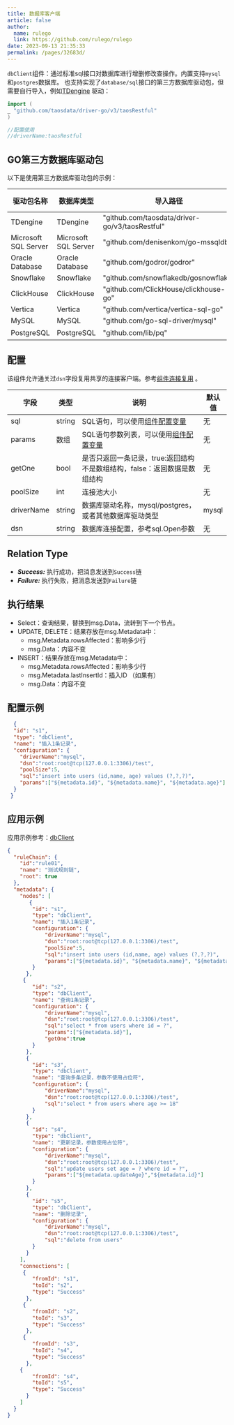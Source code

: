```yaml
---
title: 数据库客户端
article: false
author: 
  name: rulego
  link: https://github.com/rulego/rulego
date: 2023-09-13 21:35:33
permalink: /pages/32683d/
---
```


`dbClient`组件：通过标准sql接口对数据库进行增删修改查操作。内置支持`mysql`和`postgres`数据库。
也支持实现了`database/sql`接口的第三方数据库驱动包，但需要自行导入，例如[TDengine](https://docs.taosdata.com/develop/connect/) 驱动：

```go
import (
_ "github.com/taosdata/driver-go/v3/taosRestful"
)

//配置使用
//driverName:taosRestful
```

## GO第三方数据库驱动包

以下是使用第三方数据库驱动包的示例：

| 驱动包名称                | 数据库类型                | 导入路径                                           | driverName配置 | dsn配置                                                                                                          |
|----------------------|----------------------|------------------------------------------------|--------------|----------------------------------------------------------------------------------------------------------------|
| TDengine             | TDengine             | "github.com/taosdata/driver-go/v3/taosRestful" | taosRestful  | root:root@tcp(127.0.0.1:6030)/test                                                                             |
| Microsoft SQL Server | Microsoft SQL Server | "github.com/denisenkom/go-mssqldb"             | mssql        | server=127.0.0.1;user id=root;password=root;database=test                                                      |
| Oracle Database      | Oracle Database      | "github.com/godror/godror"                     | oracle       | username/password@//127.0.0.1:1521/test                                                                        |
| Snowflake            | Snowflake            | "github.com/snowflakedb/gosnowflake"           | snowflake    | ACCOUNT=account_name;USER=user_name;PASSWORD=password;DATABASE=database_name;WAREHOUSE=warehouse_name          |
| ClickHouse           | ClickHouse           | "github.com/ClickHouse/clickhouse-go"          | clickhouse   | tcp://127.0.0.1:9000?username=root&password=root&database=test                                                 |
| Vertica              | Vertica              | "github.com/vertica/vertica-sql-go"            | vertica      | vertica://127.0.0.1:5433/test?username=root&password=root                                                      |
| MySQL                | MySQL                | "github.com/go-sql-driver/mysql"               | mysql        | root:root@tcp(127.0.0.1:3306)/test                                                                             |
| PostgreSQL           | PostgreSQL           | "github.com/lib/pq"                            | postgres     | user:password@tcp(127.0.0.1:5432)/test 或者 user= password= host=127.0.0.1 port=5432 dbname=test sslmode=disable |

## 配置
该组件允许通关过`dsn`字段复用共享的连接客户端。参考[组件连接复用](/pages/baa05d/) 。

| 字段         | 类型     | 说明                                        | 默认值   |
|------------|--------|-------------------------------------------|-------|
| sql        | string | SQL语句，可以使用[组件配置变量](/pages/baa05c/)        | 无     |
| params     | 数组     | SQL语句参数列表，可以使用[组件配置变量](/pages/baa05c/)    | 无     |
| getOne     | bool   | 是否只返回一条记录，true:返回结构不是数组结构，false：返回数据是数组结构 | 无     |
| poolSize   | int    | 连接池大小                                     | 无     |
| driverName | string | 数据库驱动名称，mysql/postgres，或者其他数据库驱动类型        | mysql |
| dsn        | string | 数据库连接配置，参考sql.Open参数                      | 无     |

## Relation Type

- ***Success:*** 执行成功，把消息发送到`Success`链
- ***Failure:*** 执行失败，把消息发送到`Failure`链

## 执行结果

- Select：查询结果，替换到msg.Data，流转到下一个节点。
- UPDATE, DELETE：结果存放在msg.Metadata中：
  - msg.Metadata.rowsAffected：影响多少行
  - msg.Data：内容不变
- INSERT：结果存放在msg.Metadata中：
  - msg.Metadata.rowsAffected：影响多少行
  - msg.Metadata.lastInsertId：插入ID （如果有）
  - msg.Data：内容不变

## 配置示例

```json
  {
  "id": "s1",
  "type": "dbClient",
  "name": "插入1条记录",
  "configuration": {
    "driverName":"mysql",
    "dsn":"root:root@tcp(127.0.0.1:3306)/test",
    "poolSize":5,
    "sql":"insert into users (id,name, age) values (?,?,?)",
    "params":["${metadata.id}", "${metadata.name}", "${metadata.age}"]
  }
 }
```

## 应用示例

应用示例参考：[dbClient](https://github.com/rulego/rulego/blob/main/examples/db_client/db_client.go)

```json
{
  "ruleChain": {
	"id":"rule01",
    "name": "测试规则链",
	"root": true
  },
  "metadata": {
    "nodes": [
       {
        "id": "s1",
        "type": "dbClient",
        "name": "插入1条记录",
        "configuration": {
			"driverName":"mysql",
			"dsn":"root:root@tcp(127.0.0.1:3306)/test",
			"poolSize":5,
			"sql":"insert into users (id,name, age) values (?,?,?)",
			"params":["${metadata.id}", "${metadata.name}", "${metadata.age}"]
        }
      },
     {
        "id": "s2",
        "type": "dbClient",
        "name": "查询1条记录",
        "configuration": {
			"driverName":"mysql",
			"dsn":"root:root@tcp(127.0.0.1:3306)/test",
			"sql":"select * from users where id = ?",
			"params":["${metadata.id}"],
			"getOne":true
        }
      },
	  {
        "id": "s3",
        "type": "dbClient",
        "name": "查询多条记录，参数不使用占位符",
        "configuration": {
			"driverName":"mysql",
			"dsn":"root:root@tcp(127.0.0.1:3306)/test",
			"sql":"select * from users where age >= 18"
        }
      },
	  {
        "id": "s4",
        "type": "dbClient",
        "name": "更新记录，参数使用占位符",
        "configuration": {
			"driverName":"mysql",
			"dsn":"root:root@tcp(127.0.0.1:3306)/test",
			"sql":"update users set age = ? where id = ?",
			"params":["${metadata.updateAge}","${metadata.id}"]
        }
      },
	  {
        "id": "s5",
        "type": "dbClient",
        "name": "删除记录",
        "configuration": {
			"driverName":"mysql",
			"dsn":"root:root@tcp(127.0.0.1:3306)/test",
			"sql":"delete from users"
        }
      }
    ],
    "connections": [
     {
        "fromId": "s1",
        "toId": "s2",
        "type": "Success"
      },
	 {
		"fromId": "s2",
		"toId": "s3",
		"type": "Success"
	  },
	 {
		"fromId": "s3",
		"toId": "s4",
		"type": "Success"
	  },
	{
		"fromId": "s4",
		"toId": "s5",
		"type": "Success"
	  }
    ]
  }
}
```